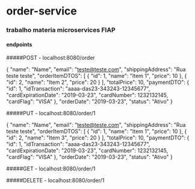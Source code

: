 # order-service

### trabalho materia microservices FIAP

#### endpoints

#####POST - localhost:8080/order

{
    "name": "Name",
    "email": "teste@teste.com",
    "shippingAddress": "Rua teste teste",
    "orderItemDTOS": [
        {
            "id": 1,
            "name": "Item 1",
            "price": 10
        },
        {
            "id": 2,
            "name": "Item 2",
            "price": 20
        }
    ],
    "totalPrice": 10,
    "paymentDTO": {
        "id": 1,
        "idTransaction": "aaaa-das23-343243-12345677",
        "cardExpirationDate": "2019-03-23",
        "cardNumber": 1232132145,
        "cardFlag": "VISA"
    },
    "orderDate": "2019-03-23",
    "status": "Ativo"
}



#####PUT - localhost:8080/order/1

{
    "name": "Name",
    "email": "teste@teste.com",
    "shippingAddress": "Rua teste teste",
    "orderItemDTOS": [
        {
            "id": 1,
            "name": "Item 1",
            "price": 10
        },
        {
            "id": 2,
            "name": "Item 3",
            "price": 20
        }
    ],
    "totalPrice": 10,
    "paymentDTO": {
        "id": 1,
        "idTransaction": "aaaa-das23-343243-12345677",
        "cardExpirationDate": "2019-03-23",
        "cardNumber": 1232132145,
        "cardFlag": "VISA"
    },
    "orderDate": "2019-03-23",
    "status": "Ativo"
}

#####GET - localhost:8080/order/1

#####DELETE - localhost:8080/order/1